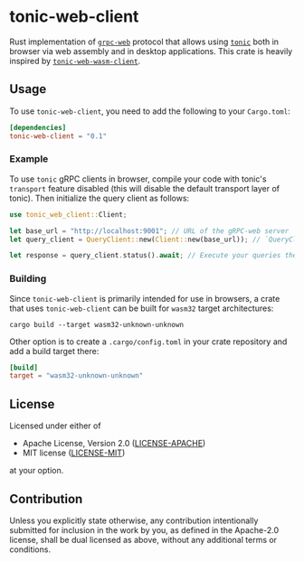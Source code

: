 # tonic-web-client

Rust implementation of [`grpc-web`](https://github.com/grpc/grpc/blob/master/doc/PROTOCOL-WEB.md) protocol that allows
using [`tonic`](https://crates.io/crates/tonic) both in browser via web assembly and in desktop applications.
This crate is heavily inspired by [`tonic-web-wasm-client`](https://github.com/devashishdxt/tonic-web-wasm-client).

## Usage

To use `tonic-web-client`, you need to add the following to your `Cargo.toml`:

```toml
[dependencies]
tonic-web-client = "0.1"
```

### Example
To use `tonic` gRPC clients in browser, compile your code with tonic's `transport` feature disabled (this will disable
the default transport layer of tonic). Then initialize the query client as follows:

```rust
use tonic_web_client::Client;

let base_url = "http://localhost:9001"; // URL of the gRPC-web server
let query_client = QueryClient::new(Client::new(base_url)); // `QueryClient` is the client generated by tonic

let response = query_client.status().await; // Execute your queries the same way as you do with default transport layer
```

### Building

Since `tonic-web-client` is primarily intended for use in browsers, a crate that uses `tonic-web-client`
can be built for `wasm32` target architectures:

```shell
cargo build --target wasm32-unknown-unknown
```

Other option is to create a `.cargo/config.toml` in your crate repository and add a build target there:

```toml
[build]
target = "wasm32-unknown-unknown"
```

## License

Licensed under either of

- Apache License, Version 2.0 ([LICENSE-APACHE](LICENSE-APACHE))
- MIT license ([LICENSE-MIT](LICENSE-MIT))

at your option.

## Contribution

Unless you explicitly state otherwise, any contribution intentionally submitted for inclusion in the work by you, as
defined in the Apache-2.0 license, shall be dual licensed as above, without any additional terms or conditions.
